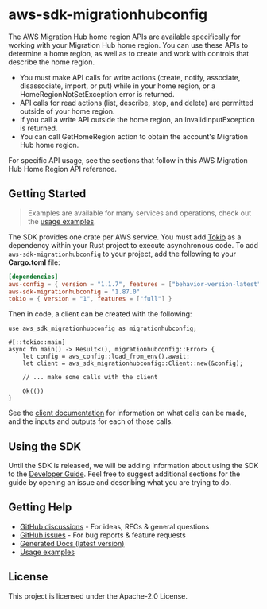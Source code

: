 # aws-sdk-migrationhubconfig

The AWS Migration Hub home region APIs are available specifically for working with your Migration Hub home region. You can use these APIs to determine a home region, as well as to create and work with controls that describe the home region.
  - You must make API calls for write actions (create, notify, associate, disassociate, import, or put) while in your home region, or a HomeRegionNotSetException error is returned.
  - API calls for read actions (list, describe, stop, and delete) are permitted outside of your home region.
  - If you call a write API outside the home region, an InvalidInputException is returned.
  - You can call GetHomeRegion action to obtain the account's Migration Hub home region.

For specific API usage, see the sections that follow in this AWS Migration Hub Home Region API reference.

## Getting Started

> Examples are available for many services and operations, check out the
> [usage examples](https://github.com/awsdocs/aws-doc-sdk-examples/tree/main/rustv1).

The SDK provides one crate per AWS service. You must add [Tokio](https://crates.io/crates/tokio)
as a dependency within your Rust project to execute asynchronous code. To add `aws-sdk-migrationhubconfig` to
your project, add the following to your **Cargo.toml** file:

```toml
[dependencies]
aws-config = { version = "1.1.7", features = ["behavior-version-latest"] }
aws-sdk-migrationhubconfig = "1.87.0"
tokio = { version = "1", features = ["full"] }
```

Then in code, a client can be created with the following:

```rust,no_run
use aws_sdk_migrationhubconfig as migrationhubconfig;

#[::tokio::main]
async fn main() -> Result<(), migrationhubconfig::Error> {
    let config = aws_config::load_from_env().await;
    let client = aws_sdk_migrationhubconfig::Client::new(&config);

    // ... make some calls with the client

    Ok(())
}
```

See the [client documentation](https://docs.rs/aws-sdk-migrationhubconfig/latest/aws_sdk_migrationhubconfig/client/struct.Client.html)
for information on what calls can be made, and the inputs and outputs for each of those calls.

## Using the SDK

Until the SDK is released, we will be adding information about using the SDK to the
[Developer Guide](https://docs.aws.amazon.com/sdk-for-rust/latest/dg/welcome.html). Feel free to suggest
additional sections for the guide by opening an issue and describing what you are trying to do.

## Getting Help

* [GitHub discussions](https://github.com/awslabs/aws-sdk-rust/discussions) - For ideas, RFCs & general questions
* [GitHub issues](https://github.com/awslabs/aws-sdk-rust/issues/new/choose) - For bug reports & feature requests
* [Generated Docs (latest version)](https://awslabs.github.io/aws-sdk-rust/)
* [Usage examples](https://github.com/awsdocs/aws-doc-sdk-examples/tree/main/rustv1)

## License

This project is licensed under the Apache-2.0 License.

